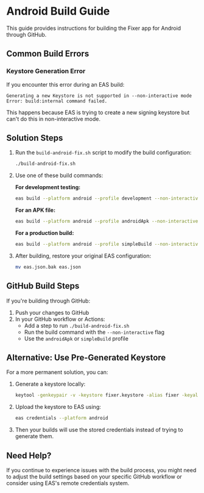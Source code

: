 # Android Build Guide

This guide provides instructions for building the Fixer app for Android through GitHub.

## Common Build Errors

### Keystore Generation Error

If you encounter this error during an EAS build:
```
Generating a new Keystore is not supported in --non-interactive mode
Error: build:internal command failed.
```

This happens because EAS is trying to create a new signing keystore but can't do this in non-interactive mode.

## Solution Steps

1. Run the `build-android-fix.sh` script to modify the build configuration:
   ```bash
   ./build-android-fix.sh
   ```

2. Use one of these build commands:

   **For development testing:**
   ```bash
   eas build --platform android --profile development --non-interactive
   ```

   **For an APK file:**
   ```bash
   eas build --platform android --profile androidApk --non-interactive
   ```

   **For a production build:**
   ```bash
   eas build --platform android --profile simpleBuild --non-interactive
   ```

3. After building, restore your original EAS configuration:
   ```bash
   mv eas.json.bak eas.json
   ```

## GitHub Build Steps

If you're building through GitHub:

1. Push your changes to GitHub
2. In your GitHub workflow or Actions:
   - Add a step to run `./build-android-fix.sh`
   - Run the build command with the `--non-interactive` flag
   - Use the `androidApk` or `simpleBuild` profile

## Alternative: Use Pre-Generated Keystore

For a more permanent solution, you can:

1. Generate a keystore locally:
   ```bash
   keytool -genkeypair -v -keystore fixer.keystore -alias fixer -keyalg RSA -keysize 2048 -validity 10000
   ```

2. Upload the keystore to EAS using:
   ```bash
   eas credentials --platform android
   ```

3. Then your builds will use the stored credentials instead of trying to generate them.

## Need Help?

If you continue to experience issues with the build process, you might need to adjust the build settings based on your specific GitHub workflow or consider using EAS's remote credentials system.